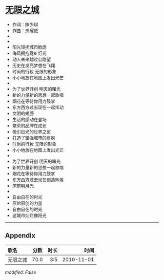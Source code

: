 # [无限之城](https://music.163.com/song?id=64340)

* 作词：陳少琪
* 作曲：孫耀威
*
*
* 阳光轻抚城市脸庞
* 海风拥抱霓虹灯光
* 动人未来越过公路望
* 历史在发亮梦想在飞翔
* 时尚的行妆 无限的形象
* 小小地放在地图上发出光芒
* 
* 为了世界开创 明天的曙光
* 新的力量新的思想一起歌唱
* 烟花在等待你用力鼓掌
* 东方西方过去现在一起挥动
* 文明的翅膀
* 生活的感动在登场
* 繁荣的品牌在成长
* 吸引目光的世界之窗
* 打造了坚强城市的肩膀
* 时尚的行妆 无限的形象
* 小小地放在地图上发出光芒
* 
* 为了世界开创 明天的曙光
* 新的力量新的思想一起歌唱
* 烟花在等待你用力鼓掌
* 东方西方过去现在创造辉煌
* 床前明月光
* 
* 自由自在的时光
* 原始原创的力量
* 自由自在的时光
* 这城市灿烂像阳光


---

## Appendix

|歌名|分数|时长|时间|
|:---|:---:|---:|---:|
|无限之城|70.0|3:5|2010-11-01

*modified: False*